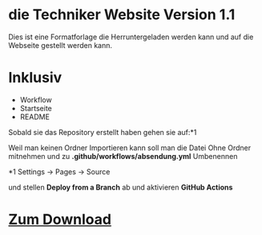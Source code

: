 # die Techniker Website Version 1.1
Dies ist eine Formatforlage die Herruntergeladen werden kann und auf die Webseite gestellt werden kann.

# Inklusiv
- Workflow
- Startseite
- README

Sobald sie das Repository erstellt haben gehen sie auf:*1

Weil man keinen Ordner Importieren kann soll man die Datei Ohne Ordner mitnehmen und zu **.github/workflows/absendung.yml** Umbenennen

*1 Settings -> Pages -> Source

und stellen **Deploy from a Branch** ab und aktivieren **GitHub Actions**

# [Zum Download](https://github.com/die-techniker/die-techniker-website-v1.1/releases)


